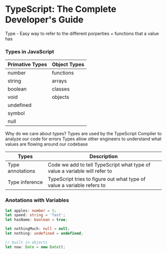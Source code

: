 # TypeScript: The Complete Developer's Guide

Type - Easy way to refer to the different porperties + functions that a value has

### Types in JavaScript

| Primative Types | Object Types |
|-----------------|--------------|
| number          | functions    |
| string          | arrays       |
| boolean         | classes      |
| void            | objects      |
| undefined       |              |
| symbol          |              |
| null            |              |



Why do we care about types? 
Types are used by the TypeScript Compiler to analyze our code for errors
Types allow other engineers to understand what values are flowing around our codebase


| Types            | Description                                                                |
|------------------|----------------------------------------------------------------------------|
| Type annotations | Code we add to tell TypeScript what type of value a variable will refer to |
| Type inference   | TypeScript tries to figure out what type of value a variable refers to     |

### Anotations with Variables
```ts
let apples: number = 5;
let speed: string = 'fast';
let hasName: boolean = true;

let nothingMuch: null = null;
let nothing: undefined = undefined;

// built in objects
let now: Date = new Date();
```